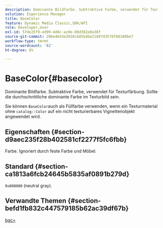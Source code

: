 ```yaml
---
description: Dominante Bildfarbe. Subtraktive Farbe, verwendet für Texturfärbung. Sollte die durchschnittliche dominante Farbe im Texturbild sein.
solution: Experience Manager
title: BaseColor
feature: Dynamic Media Classic,SDK/API
role: Developer,User
exl-id: 57de25f9-ed99-4d4c-ac0e-08d382e8a36f
source-git-commit: 206e4643e3926cb85b4be2189743578f88180be7
workflow-type: tm+mt
source-wordcount: '82'
ht-degree: 6%

---
```


# BaseColor{#basecolor}

Dominante Bildfarbe. Subtraktive Farbe, verwendet für Texturfärbung. Sollte die durchschnittliche dominante Farbe im Texturbild sein.

Sie können `BaseColor`auch als Füllfarbe verwenden, wenn ein Texturmaterial ohne `catalog::Color` auf ein nicht texturierbares Vignettenobjekt angewendet wird.

## Eigenschaften {#section-d9aec235f28b402581cf2277f5fc6fbb}

Farbe. Ignoriert durch feste Farbe und Möbel.

## Standard {#section-ca1813a6fcb24645b5835af0891b279d}

`0x808080` (neutral gray).

## Verwandte Themen {#section-befd1fb832c447579185b62ac39df67b}

[bgc=](../../../../../ir-api/http-protocol/image-rendering-api-ref/c-ir-http-protocol-ref/c-ir-http-protocol-command-reference/r-ir-bgc.md#reference-3f5c78cea01c4a85aa582076d23aebb0)
